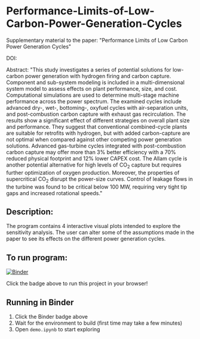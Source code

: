 # Performance-Limits-of-Low-Carbon-Power-Generation-Cycles

Supplementary material to the paper: "Performance Limits of Low Carbon Power Generation Cycles"

DOI: 

Abstract: "This study investigates a series of potential solutions for low-carbon power generation with hydrogen firing and carbon capture. Component and sub-system modeling is included in a multi-dimensional system model to assess effects on plant performance, size, and cost. Computational simulations are used to determine multi-stage machine performance across the power spectrum. The examined cycles include advanced dry-, wet-, bottoming-, oxyfuel cycles with air-separation units, and post-combustion carbon capture with exhaust gas recirculation. The results show a significant effect of different strategies on overall plant size and performance. They suggest that conventional combined-cycle plants are suitable for retrofits with hydrogen, but with added carbon-capture are not optimal when compared against other competing power generation solutions. Advanced gas-turbine cycles integrated with post-combustion carbon capture may offer more than 3\% better efficiency with a 70\% reduced physical footprint and 12\% lower CAPEX cost. The Allam cycle is another potential alternative for high levels of CO<sub>2</sub> capture but requires further optimization of oxygen production. Moreover, the properties of supercritical CO<sub>2</sub> disrupt the power-size curves. Control of leakage flows in the turbine was found to be critical below 100 MW, requiring very tight tip gaps and increased rotational speeds."


## Description:
The program contains 4 interactive visual plots intended to explore the sensitivity analysis. The user can alter some of the assumptions made in the paper to see its effects on the different power generation cycles.

## To run program: 
[![Binder](https://mybinder.org/badge_logo.svg)]([https://mybinder.org/v2/gh/YOUR_USERNAME/YOUR_REPO_NAME/HEAD](https://mybinder.org/v2/gh/lsl37/Performance-Limits-of-Low-Carbon-Power-Generation-Cycles.git/HEAD?urlpath=%2Fdoc%2Ftree%2Fdemo.ipynb))

Click the badge above to run this project in your browser!

## Running in Binder
1. Click the Binder badge above
2. Wait for the environment to build (first time may take a few minutes)
3. Open `demo.ipynb` to start exploring

